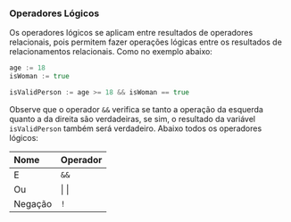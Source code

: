 ### Operadores Lógicos

Os operadores lógicos se aplicam entre resultados de operadores relacionais, pois permitem fazer operações lógicas entre os resultados de relacionamentos relacionais. Como no exemplo abaixo:

```go
age := 18
isWoman := true

isValidPerson := age >= 18 && isWoman == true
```

Observe que o operador `&&` verifica se tanto a operação da esquerda quanto a da direita são verdadeiras, se sim, o resultado da variável `isValidPerson` também será verdadeiro.
Abaixo todos os operadores lógicos:

| Nome    | Operador |
| :------ | :------- |
| E       | `&&`     |
| Ou      | \| \|    |
| Negação | `!`      |